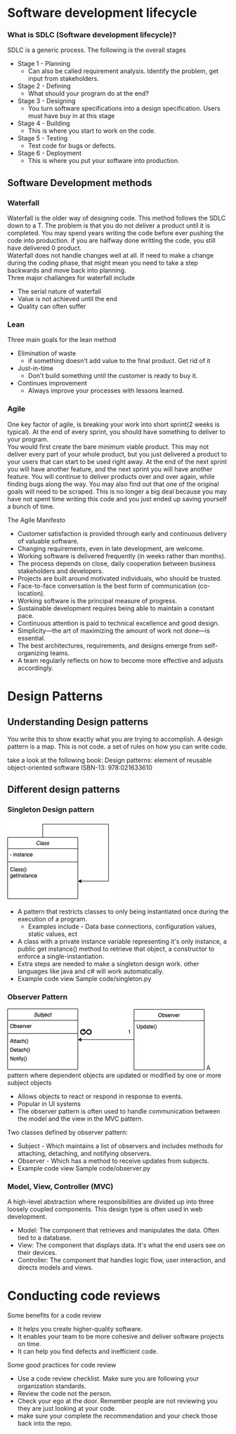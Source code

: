 # Software development lifecycle
### What is SDLC (Software development lifecycle)?
SDLC is a generic process. The following is the overall stages
- Stage 1 - Planning
  - Can also be called requirement analysis. Identify the problem, get input from stakeholders.
- Stage 2 - Defining
  - What should your program do at the end?  
- Stage 3 - Designing  
  - You turn software specifications into a design specification. Users must have buy in at this stage
- Stage 4 - Building  
  - This is where you start to work on the code.
- Stage 5 - Testing  
  - Test code for bugs or defects.
- Stage 6 - Deployment  
  - This is where you put your software into production.

## Software Development methods
### Waterfall
Waterfall is the older way of designing code. This method follows the SDLC down to a T. The problem is that you do not deliver a product until it is completed. You may spend years writing the code before ever pushing the code into production. if you are halfway done writting the code, you still have delivered 0 product.  
Waterfall does not handle changes well at all. If need to make a change during the coding phase, that might mean you need to take a step backwards and move back into planning.  
Three major challanges for waterfall include
- The serial nature of waterfall
- Value is not achieved until the end
- Quality can often suffer

### Lean
Three main goals for the lean method
- Elimination of waste
  - if something doesn't add value to the final product. Get rid of it
- Just-in-time
  - Don't build something until the customer is ready to buy it.
- Continues improvement
  - Always improve your processes with lessons learned.

### Agile
One key factor of agile, is breaking your work into short sprint(2 weeks is typical). At the end of every sprint, you should have something to deliver to your program.  
You would first create the bare minimum viable product. This may not deliver every part of your whole product, but you just delivered a product to your users that can start to be used right away. At the end of the next sprint you will have another feature, and the next sprint you will have another feature. You will continue to deliver products over and over again, while finding bugs along the way. You may also find out that one of the original goals will need to be scraped. This is no longer a big deal because you may have not spent time writing this code and you just ended up saving yourself a bunch of time.

The Agile Manifesto
- Customer satisfaction is provided through early and continuous delivery of valuable software.
- Changing requirements, even in late development, are welcome.
- Working software is delivered frequently (in weeks rather than months).
- The process depends on close, daily cooperation between business stakeholders and developers.
- Projects are built around motivated individuals, who should be trusted.
- Face-to-face conversation is the best form of communication (co-location).
- Working software is the principal measure of progress.
- Sustainable development requires being able to maintain a constant pace.
- Continuous attention is paid to technical excellence and good design.
- Simplicity—the art of maximizing the amount of work not done—is essential.
- The best architectures, requirements, and designs emerge from self-organizing teams.
- A team regularly reflects on how to become more effective and adjusts accordingly.

# Design Patterns
## Understanding Design patterns

You write this to show exactly what you are trying to accomplish. A design pattern is a map. This is not code. a set of rules on how you can write code.

take a look at the following book:
Design patterns: element of reusable object-oriented software
ISBN-13: 978:021633610

## Different design patterns
### Singleton Design pattern
![Singleton Design pattern](../../images/Singleton%20Design.png)

- A pattern that restricts classes to only being instantiated once during the execution of a program.
  - Examples include - Data base connections, configuration values, static values, ect
- A class with a private instance variable representing it's only instance, a public get instance() method to retrieve that object, a constructor to enforce a single-instantiation.
- Extra steps are needed to make a singleton design work. other languages like java and c# will work automatically.
- Example code view Sample code/singleton.py

### Observer Pattern
![Observer Design pattern](../../images/Observer%20Pattern.png)
A pattern where dependent objects are updated or modified by one or more subject objects
- Allows objects to react or respond in response to events.
- Popular in UI systems
- The observer pattern is often used to handle communication between the model and the view in the MVC pattern.

Two classes defined by observer pattern:
- Subject - Which maintains a list of observers and includes methods for attaching, detaching, and notifying observers.
- Observer - Which has a method to receive updates from subjects.
- Example code view Sample code/observer.py

### Model, View, Controller (MVC)
A high-level abstraction where responsibilities are divided up into three loosely coupled components. This design type is often used in web development.
- Model: The component that retrieves and manipulates the data. Often tied to a database.
- View: The component that displays data. It's what the end users see on their devices. 
- Controller: The component that handles logic flow, user interaction, and directs models and views.

# Conducting code reviews
Some benefits for a code review
- It helps you create higher-quality software.
- It enables your team to be more cohesive and deliver software projects on time.
- It can help you find defects and inefficient code.

Some good practices for code review
- Use a code review checklist. Make sure you are following your organization standards.
- Review the code not the person.
- Check your ego at the door. Remember people are not reviewing you they are just looking at your code.
- make sure your complete the recommendation and your check those back into the repo.